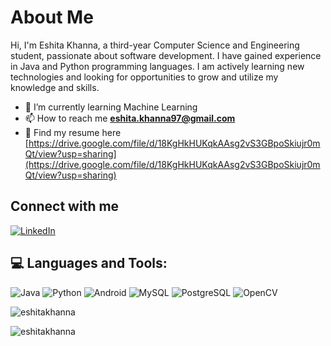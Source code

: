 # About Me
Hi, I'm Eshita Khanna, a third-year Computer Science and Engineering student, passionate about software development. 
I have gained experience in Java and Python programming languages. I am actively learning new technologies and looking for opportunities to grow and utilize my knowledge and skills.

- 🌱 I’m currently learning Machine Learning 
- 📫 How to reach me **eshita.khanna97@gmail.com**
- 📄 Find my resume here [https://drive.google.com/file/d/18KgHkHUKqkAAsg2vS3GBpoSkiujr0mQt/view?usp=sharing](https://drive.google.com/file/d/18KgHkHUKqkAAsg2vS3GBpoSkiujr0mQt/view?usp=sharing)

## Connect with me
 [![LinkedIn](https://img.shields.io/badge/LinkedIn-%230077B5.svg?logo=linkedin&logoColor=white)](https://www.linkedin.com/in/eshita-khanna-92056222b/)

## 💻 Languages and Tools:
![Java](https://img.shields.io/badge/java-%23ED8B00.svg?style=for-the-badge&logo=openjdk&logoColor=white) 
![Python](https://img.shields.io/badge/python-3670A0?style=for-the-badge&logo=python&logoColor=ffdd54) 
![Android](https://img.shields.io/badge/android-%23A4C639.svg?style=for-the-badge&logo=android&logoColor=white) 
![MySQL](https://img.shields.io/badge/mysql-%2300f.svg?style=for-the-badge&logo=mysql&logoColor=white) 
![PostgreSQL](https://img.shields.io/badge/postgresql-%232972f0.svg?style=for-the-badge&logo=postgresql&logoColor=white)
![OpenCV](https://img.shields.io/badge/opencv-%23white.svg?style=for-the-badge&logo=opencv&logoColor=white)





<p><img align="center" src="https://github-readme-stats.vercel.app/api/top-langs?username=eshitakhanna&show_icons=true&locale=en&layout=compact" alt="eshitakhanna" /></p>

<p><img align="center" src="https://github-readme-streak-stats.herokuapp.com/?user=eshitakhanna&" alt="eshitakhanna" /></p>
